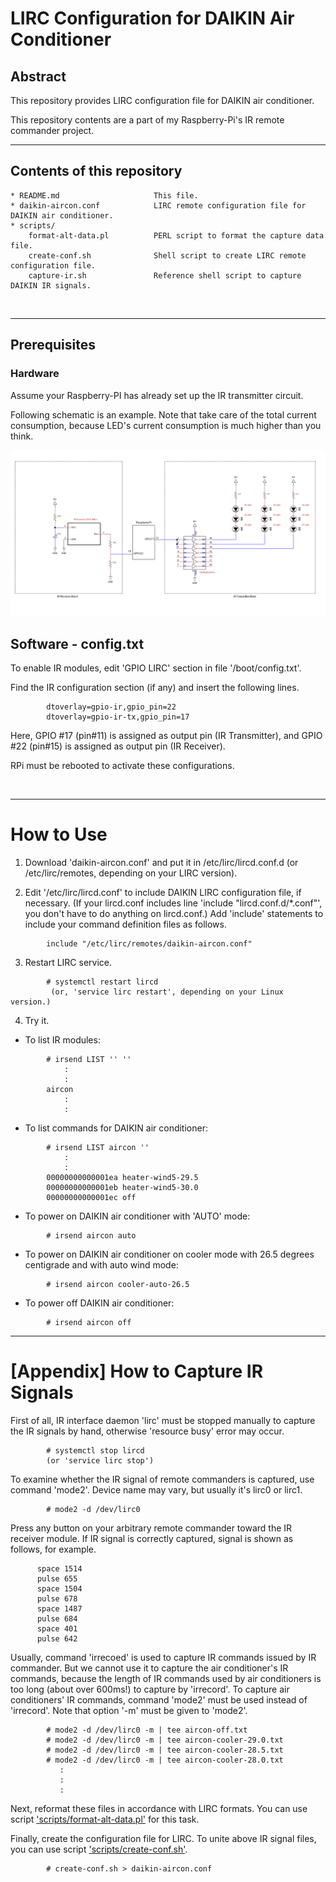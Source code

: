 # LIRC Configuration for DAIKIN Air Conditioner


## Abstract

This repository provides LIRC configuration file for DAIKIN air conditioner.

This repository contents are a part of my Raspberry-Pi's IR remote commander project.


- - -

## Contents of this repository

    * README.md                     This file.
    * daikin-aircon.conf            LIRC remote configuration file for DAIKIN air conditioner.
    * scripts/                      
        format-alt-data.pl          PERL script to format the capture data file.
        create-conf.sh              Shell script to create LIRC remote configuration file.
        capture-ir.sh               Reference shell script to capture DAIKIN IR signals.
<br/>

- - -

## Prerequisites

### Hardware
Assume your Raspberry-PI has already set up the IR transmitter circuit.

Following schematic is an example. Note that take care of the total current consumption, because LED's current consumption is much higher than you think.
<br/>

![schematic diagram of IR-transmitter-receiver](ir-transmitter-receiver.png "IR Transmitter Receiver")

## Software - config.txt
To enable IR modules, edit 'GPIO LIRC' section in file '/boot/config.txt'.

Find the IR configuration section (if any) and insert the following lines.

```
        dtoverlay=gpio-ir,gpio_pin=22
        dtoverlay=gpio-ir-tx,gpio_pin=17
```

Here, GPIO #17 (pin#11) is assigned as output pin (IR Transmitter), and GPIO #22 (pin#15) is assigned as output pin (IR Receiver).

RPi must be rebooted to activate these configurations.

<br/>

- - -

# How to Use

1. Download 'daikin-aircon.conf' and put it in /etc/lirc/lircd.conf.d (or /etc/lirc/remotes, depending on your LIRC version).

2. Edit '/etc/lirc/lircd.conf' to include DAIKIN LIRC configuration file, if necessary.
   (If your lircd.conf includes line 'include "lircd.conf.d/*.conf"', you don't have to do anything on lircd.conf.)
   Add 'include' statements to include your command definition files as follows.
   
```
        include "/etc/lirc/remotes/daikin-aircon.conf"
```

3. Restart LIRC service.

```
        # systemctl restart lircd
         (or, 'service lirc restart', depending on your Linux version.)
```

4. Try it.
* To list IR modules:

```
        # irsend LIST '' ''
            :
            :
        aircon
            :
            :
```

* To list commands for DAIKIN air conditioner:

```
        # irsend LIST aircon ''
            :
            :
        00000000000001ea heater-wind5-29.5
        00000000000001eb heater-wind5-30.0
        00000000000001ec off
```

* To power on DAIKIN air conditioner with 'AUTO' mode:

```
        # irsend aircon auto
```

* To power on DAIKIN air conditioner on cooler mode with 26.5 degrees centigrade and with auto wind mode:

```
        # irsend aircon cooler-auto-26.5
```

* To power off DAIKIN air conditioner:

```
        # irsend aircon off
```

- - -

# [Appendix] How to Capture IR Signals

First of all, IR interface daemon 'lirc' must be stopped manually to capture the IR signals by hand, otherwise 'resource busy' error may occur.

```
        # systemctl stop lircd
        (or 'service lirc stop')
```

To examine whether the IR signal of remote commanders is captured, use command 'mode2'. Device name may vary, but usually it's lirc0 or
lirc1.

```
        # mode2 -d /dev/lirc0
```

Press any button on your arbitrary remote commander toward the IR receiver module. If IR signal is correctly captured, signal is shown as follows, for example.

```
      space 1514
      pulse 655
      space 1504
      pulse 678
      space 1487
      pulse 684
      space 401
      pulse 642
```

Usually, command 'irrecoed' is used to capture IR commands issued by IR commander.
But we cannot use it to capture the air conditioner's IR commands,
because the length of IR commands used by air conditioners is too long (about over 600ms!) to capture by 'irrecord'.
To capture air conditioners' IR commands, command 'mode2' must be used instead of 'irrecord'.
Note that option '-m' must be given to 'mode2'.

```
        # mode2 -d /dev/lirc0 -m | tee aircon-off.txt
        # mode2 -d /dev/lirc0 -m | tee aircon-cooler-29.0.txt
        # mode2 -d /dev/lirc0 -m | tee aircon-cooler-28.5.txt
        # mode2 -d /dev/lirc0 -m | tee aircon-cooler-28.0.txt
           :
           :
           :
```

Next, reformat these files in accordance with LIRC formats.  You can use script ['scripts/format-alt-data.pl'](scripts/format-alt-data.pl) for this task.

Finally, create the configuration file for LIRC. To unite above IR signal files, you can use script ['scripts/create-conf.sh'](scripts/create-conf.sh).

```
        # create-conf.sh > daikin-aircon.conf
```

